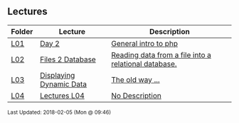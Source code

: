 ## Lectures
| Folder | Lecture | Description|
 | ------------|------------|------------|
 | [L01](https://github.com/rugbyprof/5373-Internet-Programming/tree/master/Lectures/L04) | [ Day 2 ](https://github.com/rugbyprof/5373-Internet-Programming/tree/master/Lectures/L04) | [ General intro to php](https://github.com/rugbyprof/5373-Internet-Programming/tree/master/Lectures/L04) | [L01](https://github.com/rugbyprof/5373-Internet-Programming/tree/master/Lectures/L04) | [ Php Variables](https://github.com/rugbyprof/5373-Internet-Programming/tree/master/Lectures/L04) | [L01](https://github.com/rugbyprof/5373-Internet-Programming/tree/master/Lectures/L04) | [ Some variable examples:](https://github.com/rugbyprof/5373-Internet-Programming/tree/master/Lectures/L04) | [L01](https://github.com/rugbyprof/5373-Internet-Programming/tree/master/Lectures/L04) | [ Different ways to open files](https://github.com/rugbyprof/5373-Internet-Programming/tree/master/Lectures/L04) |
 | [L02](https://github.com/rugbyprof/5373-Internet-Programming/tree/master/Lectures/L04) | [ Files 2 Database ](https://github.com/rugbyprof/5373-Internet-Programming/tree/master/Lectures/L04) | [ Reading data from a file into a relational database.](https://github.com/rugbyprof/5373-Internet-Programming/tree/master/Lectures/L04) | [L02](https://github.com/rugbyprof/5373-Internet-Programming/tree/master/Lectures/L04) | [ Site Content](https://github.com/rugbyprof/5373-Internet-Programming/tree/master/Lectures/L04) | [L02](https://github.com/rugbyprof/5373-Internet-Programming/tree/master/Lectures/L04) | [ More To Come](https://github.com/rugbyprof/5373-Internet-Programming/tree/master/Lectures/L04) | [L02](https://github.com/rugbyprof/5373-Internet-Programming/tree/master/Lectures/L04) | [ Connecting To Mysql Via Php](https://github.com/rugbyprof/5373-Internet-Programming/tree/master/Lectures/L04) |
 | [L03](https://github.com/rugbyprof/5373-Internet-Programming/tree/master/Lectures/L04) | [ Displaying Dynamic Data ](https://github.com/rugbyprof/5373-Internet-Programming/tree/master/Lectures/L04) | [ The old way ...](https://github.com/rugbyprof/5373-Internet-Programming/tree/master/Lectures/L04) | [L03](https://github.com/rugbyprof/5373-Internet-Programming/tree/master/Lectures/L04) | [<th scope="col"></th>](https://github.com/rugbyprof/5373-Internet-Programming/tree/master/Lectures/L04) |
 | [L04](https://github.com/rugbyprof/5373-Internet-Programming/tree/master/Lectures/L04) | [ Lectures L04 ](https://github.com/rugbyprof/5373-Internet-Programming/tree/master/Lectures/L04) | [ No Description](https://github.com/rugbyprof/5373-Internet-Programming/tree/master/Lectures/L04) |

<sup>Last Updated: 2018-02-05 (Mon @ 09:46)</sup>